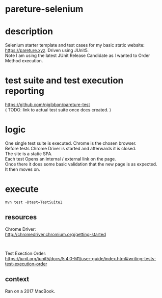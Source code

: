 # pareture-selenium

# description
Selenium starter template and test cases for my basic static website: https://pareture.xyz. Driven using JUnit5. <br />
Note I am using the latest JUnit Release Candidate as I wanted to Order Method execution.


# test suite and test execution reporting
https://github.com/njgibbon/pareture-test <br/>
( TODO: link to actual test suite once docs created. ) <br />

# logic
One single test suite is executed. Chrome is the chosen browser. <br />
Before tests Chrome Driver is started and afterwards it is closed. <br />
The site is a static SPA. <br />
Each test Opens an internal / external link on the page. <br />
Once there it does some basic validation that the new page is as expected. <br />
It then moves on. <br />


# execute 
```
mvn test -Dtest=TestSuite1
```

## resources
Chrome Driver: <br />
http://chromedriver.chromium.org/getting-started <br />

<br />

Test Exection Order: <br />
https://junit.org/junit5/docs/5.4.0-M1/user-guide/index.html#writing-tests-test-execution-order <br />

## context
Ran on a 2017 MacBook.